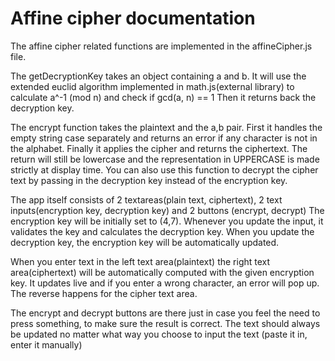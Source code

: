 # Affine cipher documentation

The affine cipher related functions are implemented in the affineCipher.js file.

The getDecryptionKey takes an object containing a and b.
It will use the extended euclid algorithm implemented in math.js(external library) to calculate a^-1 (mod n) and check if gcd(a, n) == 1
Then it returns back the decryption key.

The encrypt function takes the plaintext and the a,b pair.
First it handles the empty string case separately and returns an error if any character is not in the alphabet.
Finally it applies the cipher and returns the ciphertext.
The return will still be lowercase and the representation in UPPERCASE is made strictly at display time.
You can also use this function to decrypt the cipher text by passing in the decryption key instead of the encryption key.

The app itself consists of 2 textareas(plain text, ciphertext), 2 text inputs(encryption key, decryption key) and 2 buttons (encrypt, decrypt)
The encryption key will be initially set to (4,7). Whenever you update the input, it validates the key and calculates the decryption key.
When you update the decryption key, the encryption key will be automatically updated.

When you enter text in the left text area(plaintext) the right text area(ciphertext) will be automatically computed with the given encryption key.
It updates live and if you enter a wrong character, an error will pop up.
The reverse happens for the cipher text area.

The encrypt and decrypt buttons are there just in case you feel the need to press something, to make sure the result is correct.
The text should always be updated no matter what way you choose to input the text (paste it in, enter it manually)